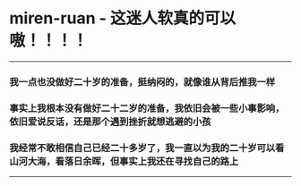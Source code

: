 miren-ruan - 这迷人软真的可以嗷！！！！
==================================================


****
### 我一点也没做好二十岁的准备，挺纳闷的，就像谁从背后推我一样

### 事实上我根本没有做好二十二岁的准备，我依旧会被一些小事影响，依旧爱说反话，还是那个遇到挫折就想逃避的小孩

### 我经常不敢相信自己已经二十多岁了，我一直以为我的二十岁可以看山河大海，看落日余晖，但事实上我还在寻找自己的路上
****

